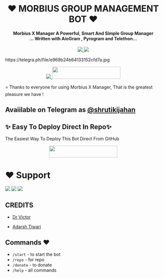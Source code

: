 
<h1 align="center"><b>❤️ MORBIUS GROUP MANAGEMENT BOT ❤️</b></h1>

<h4 align="center">Morbius X Manager A Powerful, Smart And Simple Group Manager <br> ... Written with AioGram , Pyrogram and Telethon...</h4>
<p align='center'>
  <a href="https://www.python.org/" alt="made-with-python"> <img src="https://img.shields.io/badge/Made%20with-Python-1f425f.svg?style=flat-square&logo=python&color=blue" /> </a>
  <a href="https://github.com/Adarshtiwari1305/morbiusmanager/graphs/commit-activity" alt="Maintenance"> <img src="https://img.shields.io/badge/Maintained%3F-yes-green.svg?style=flat-square" /> </a>
</p>
https://telegra.ph/file/e969b24b64133152cfd7a.jpg
<p align="center"><a href="https://t.me/Shaitaan_bacchaa"><img src="https://telegra.ph/file/e969b24b64133152cfd7a.jpg

<p align="center"><a href="https://heroku.com/deploy?template=https://github.com/Adarshtiwari1305/morbiusXmanager"> <img src="https://img.shields.io/badge/Deploy%20To%20Heroku-grey?style=for-the-badge&logo=heroku" width="220" height="38.45"/></a></p>
 ⭐️ Thanks to everyone for using Morbius X Manager, That is the greatest pleasure we have !

## Avaiilable on Telegram as [@shrutikijahan](https://t.me/Morbius_X_Manager_Bot)

## ✨ Easy To Deploy Direct In Repo✨

The Easiest Way To Deploy This Bot Direct From GitHub

<p align="center"><a href="https://heroku.com/deploy?template=https://github.com/Adarshtiwari1305/morbiusXmanager"> <img src="https://img.shields.io/badge/Deploy%20To%20Heroku-grey?style=for-the-badge&logo=heroku" width="220" height="38.45"/></a></p>
 
 
# ❤️ Support
<a href="https://t.me/Hitler_fed"><img src="https://telegra.ph/file/e969b24b64133152cfd7a.jpg=Telegram"></a>
<a href="https://t.me/thechamberofficial"><img src="https://telegra.ph/file/e969b24b64133152cfd7a.jpg=telegram"></a>
<a href="https://t.me/RAVAN102030"><img src="https://telegra.ph/file/e969b24b64133152cfd7a.jpg=telegram"></a>


## CREDITS

- [Dr Victor](https://t.me/shaitaan_bacchaa)

- [Adarsh Tiwari](https://t.me/shaitaan_bacchaa)


## Commands ❤️

- `/start` - to start the bot
- `/repo` - for repo
- `/donate` - to donate
- `/help` - all commands
